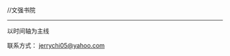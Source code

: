 //文强书院

-----------------------------------------------------------

以时间轴为主线 

联系方式： jerrychi05@yahoo.com

